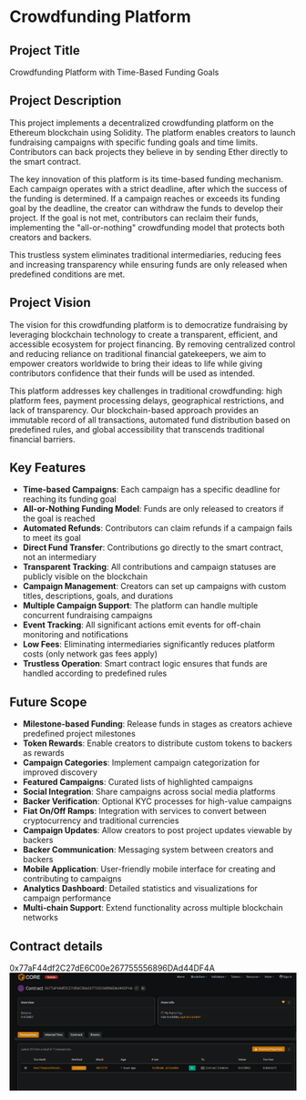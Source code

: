 # Crowdfunding Platform

## Project Title
Crowdfunding Platform with Time-Based Funding Goals

## Project Description
This project implements a decentralized crowdfunding platform on the Ethereum blockchain using Solidity. The platform enables creators to launch fundraising campaigns with specific funding goals and time limits. Contributors can back projects they believe in by sending Ether directly to the smart contract.

The key innovation of this platform is its time-based funding mechanism. Each campaign operates with a strict deadline, after which the success of the funding is determined. If a campaign reaches or exceeds its funding goal by the deadline, the creator can withdraw the funds to develop their project. If the goal is not met, contributors can reclaim their funds, implementing the "all-or-nothing" crowdfunding model that protects both creators and backers.

This trustless system eliminates traditional intermediaries, reducing fees and increasing transparency while ensuring funds are only released when predefined conditions are met.

## Project Vision
The vision for this crowdfunding platform is to democratize fundraising by leveraging blockchain technology to create a transparent, efficient, and accessible ecosystem for project financing. By removing centralized control and reducing reliance on traditional financial gatekeepers, we aim to empower creators worldwide to bring their ideas to life while giving contributors confidence that their funds will be used as intended.

This platform addresses key challenges in traditional crowdfunding: high platform fees, payment processing delays, geographical restrictions, and lack of transparency. Our blockchain-based approach provides an immutable record of all transactions, automated fund distribution based on predefined rules, and global accessibility that transcends traditional financial barriers.

## Key Features
- **Time-based Campaigns**: Each campaign has a specific deadline for reaching its funding goal
- **All-or-Nothing Funding Model**: Funds are only released to creators if the goal is reached
- **Automated Refunds**: Contributors can claim refunds if a campaign fails to meet its goal
- **Direct Fund Transfer**: Contributions go directly to the smart contract, not an intermediary
- **Transparent Tracking**: All contributions and campaign statuses are publicly visible on the blockchain
- **Campaign Management**: Creators can set up campaigns with custom titles, descriptions, goals, and durations
- **Multiple Campaign Support**: The platform can handle multiple concurrent fundraising campaigns
- **Event Tracking**: All significant actions emit events for off-chain monitoring and notifications
- **Low Fees**: Eliminating intermediaries significantly reduces platform costs (only network gas fees apply)
- **Trustless Operation**: Smart contract logic ensures that funds are handled according to predefined rules

## Future Scope
- **Milestone-based Funding**: Release funds in stages as creators achieve predefined project milestones
- **Token Rewards**: Enable creators to distribute custom tokens to backers as rewards
- **Campaign Categories**: Implement campaign categorization for improved discovery
- **Featured Campaigns**: Curated lists of highlighted campaigns
- **Social Integration**: Share campaigns across social media platforms
- **Backer Verification**: Optional KYC processes for high-value campaigns
- **Fiat On/Off Ramps**: Integration with services to convert between cryptocurrency and traditional currencies
- **Campaign Updates**: Allow creators to post project updates viewable by backers
- **Backer Communication**: Messaging system between creators and backers
- **Mobile Application**: User-friendly mobile interface for creating and contributing to campaigns
- **Analytics Dashboard**: Detailed statistics and visualizations for campaign performance
- **Multi-chain Support**: Extend functionality across multiple blockchain networks

## Contract details
0x77aF44df2C27dE6C00e267755556896DAd44DF4A
![alt text](image.png)